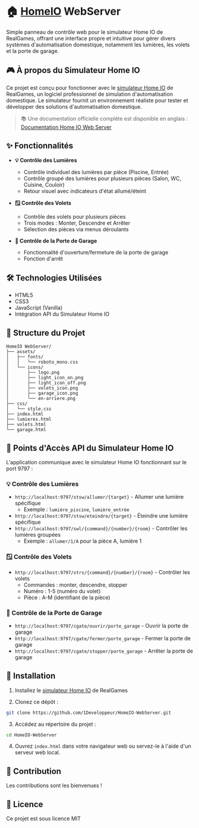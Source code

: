 # 🏠 [HomeIO](https://realgames.co/home-io) WebServer

Simple panneau de contrôle web pour le simulateur Home IO de RealGames, offrant une interface propre et intuitive pour gérer divers systèmes d'automatisation domestique, notamment les lumières, les volets et la porte de garage.

## 🎮 À propos du Simulateur Home IO

Ce projet est conçu pour fonctionner avec le [simulateur Home IO](https://realgames.co/home-io) de RealGames, un logiciel professionnel de simulation d'automatisation domestique. Le simulateur fournit un environnement réaliste pour tester et développer des solutions d'automatisation domestique.

> 📚 Une documentation officielle complète est disponible en anglais : [Documentation Home IO Web Server](https://docs.realgames.co/homeio/en/downloads/homeio-web-server_en.pdf)

## ✨ Fonctionnalités

- **💡 Contrôle des Lumières**
  - Contrôle individuel des lumières par pièce (Piscine, Entrée)
  - Contrôle groupé des lumières pour plusieurs pièces (Salon, WC, Cuisine, Couloir)
  - Retour visuel avec indicateurs d'état allumé/éteint

- **🪟 Contrôle des Volets**
  - Contrôle des volets pour plusieurs pièces
  - Trois modes : Monter, Descendre et Arrêter
  - Sélection des pièces via menus déroulants

- **🚗 Contrôle de la Porte de Garage**
  - Fonctionnalité d'ouverture/fermeture de la porte de garage
  - Fonction d'arrêt

## 🛠️ Technologies Utilisées

- HTML5
- CSS3
- JavaScript (Vanilla)
- Intégration API du Simulateur Home IO

## 📁 Structure du Projet

```
HomeIO WebServer/
├── assets/
│   ├── fonts/
│   │   └── roboto_mono.css
│   └── icons/
│       ├── logo.png
│       ├── light_icon_on.png
│       ├── light_icon_off.png
│       ├── volets_icon.png
│       ├── garage_icon.png
│       └── en-arriere.png
├── css/
│   └── style.css
├── index.html
├── lumieres.html
├── volets.html
└── garage.html
```

## 🔌 Points d'Accès API du Simulateur Home IO

L'application communique avec le simulateur Home IO fonctionnant sur le port 9797 :

### 💡 Contrôle des Lumières
- `http://localhost:9797/stsw/allumer/{target}` - Allumer une lumière spécifique
  - Exemple : `lumière_piscine`, `lumière_entrée`
- `http://localhost:9797/stsw/eteindre/{target}` - Éteindre une lumière spécifique
- `http://localhost:9797/swl/{command}/{number}/{room}` - Contrôler les lumières groupées
  - Exemple : `allumer/1/A` pour la pièce A, lumière 1

### 🪟 Contrôle des Volets
- `http://localhost:9797/strs/{command}/{number}/{room}` - Contrôler les volets
  - Commandes : monter, descendre, stopper
  - Numéro : 1-5 (numéro du volet)
  - Pièce : A-M (identifiant de la pièce)

### 🚗 Contrôle de la Porte de Garage
- `http://localhost:9797/cgate/ouvrir/porte_garage` - Ouvrir la porte de garage
- `http://localhost:9797/cgate/fermer/porte_garage` - Fermer la porte de garage
- `http://localhost:9797/cgate/stopper/porte_garage` - Arrêter la porte de garage

## 🚀 Installation

1. Installez le [simulateur Home IO](https://www.realgames.pt/software/home-io/) de RealGames

2. Clonez ce dépôt :
```bash
git clone https://github.com/1Developpeur/HomeIO-WebServer.git
```

3. Accédez au répertoire du projet :
```bash
cd HomeIO-WebServer
```

4. Ouvrez `index.html` dans votre navigateur web ou servez-le à l'aide d'un serveur web local.

## 🤝 Contribution

Les contributions sont les bienvenues !

## 📄 Licence

Ce projet est sous licence MIT
